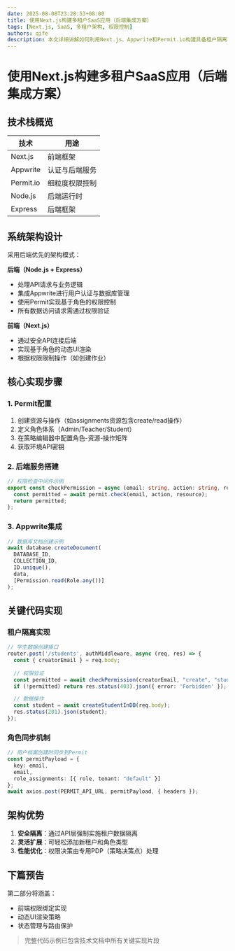 ```yaml
---
date: 2025-08-08T23:28:53+08:00
title: 使用Next.js构建多租户SaaS应用（后端集成方案）
tags: [Next.js, SaaS, 多租户架构, 权限控制]
authors: qife
description: 本文详细讲解如何利用Next.js、Appwrite和Permit.io构建具备租户隔离与RBAC功能的教育科技SaaS平台，包含完整的后端实现方案与技术架构设计。
---
```


# 使用Next.js构建多租户SaaS应用（后端集成方案）

## 技术栈概览
| 技术          | 用途                     |
|---------------|--------------------------|
| Next.js       | 前端框架                 |
| Appwrite      | 认证与后端服务           |
| Permit.io     | 细粒度权限控制           |
| Node.js       | 后端运行时               |
| Express       | 后端框架                 |

## 系统架构设计
采用后端优先的架构模式：

**后端（Node.js + Express）**
- 处理API请求与业务逻辑
- 集成Appwrite进行用户认证与数据库管理
- 使用Permit实现基于角色的权限控制
- 所有数据访问请求需通过权限验证

**前端（Next.js）**
- 通过安全API连接后端
- 实现基于角色的动态UI渲染
- 根据权限限制操作（如创建作业）

## 核心实现步骤

### 1. Permit配置
1. 创建资源与操作（如assignments资源包含create/read操作）
2. 定义角色体系（Admin/Teacher/Student）
3. 在策略编辑器中配置角色-资源-操作矩阵
4. 获取环境API密钥

### 2. 后端服务搭建
```typescript
// 权限检查中间件示例
export const checkPermission = async (email: string, action: string, resource: string) => {
  const permitted = await permit.check(email, action, resource);
  return permitted;
};
```

### 3. Appwrite集成
```typescript
// 数据库文档创建示例
await database.createDocument(
  DATABASE_ID,
  COLLECTION_ID,
  ID.unique(),
  data,
  [Permission.read(Role.any())]
);
```

## 关键代码实现

### 租户隔离实现
```typescript
// 学生数据创建接口
router.post('/students', authMiddleware, async (req, res) => {
  const { creatorEmail } = req.body;
  
  // 权限验证
  const permitted = await checkPermission(creatorEmail, "create", "students");
  if (!permitted) return res.status(403).json({ error: 'Forbidden' });

  // 数据操作
  const student = await createStudentInDB(req.body);
  res.status(201).json(student);
});
```

### 角色同步机制
```typescript
// 用户档案创建时同步到Permit
const permitPayload = {
  key: email,
  email,
  role_assignments: [{ role, tenant: "default" }]
};
await axios.post(PERMIT_API_URL, permitPayload, { headers });
```

## 架构优势
1. **安全隔离**：通过API层强制实施租户数据隔离
2. **灵活扩展**：可轻松添加新租户和角色类型
3. **性能优化**：权限决策由专用PDP（策略决策点）处理

## 下篇预告
第二部分将涵盖：
- 前端权限绑定实现
- 动态UI渲染策略
- 状态管理与路由保护

> 完整代码示例已包含技术文档中所有关键实现片段